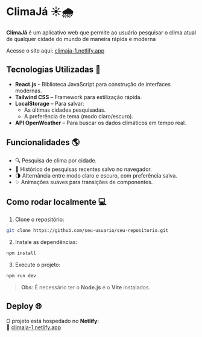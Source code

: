 # ClimaJá ☀️🌧️

**ClimaJá** é um aplicativo web que permite ao usuário pesquisar o clima atual de qualquer cidade do mundo de maneira rápida e moderna

Acesse o site aqui: [climaja-1.netlify.app](https://climaja-1.netlify.app)

## Tecnologias Utilizadas 🚀

- **React.js** – Biblioteca JavaScript para construção de interfaces modernas.
- **Tailwind CSS** – Framework para estilização rápida.
- **LocalStorage** – Para salvar:
  - As últimas cidades pesquisadas.
  - A preferência de tema (modo claro/escuro).
- **API OpenWeather** – Para buscar os dados climáticos em tempo real.

## Funcionalidades 🌎

- 🔍 Pesquisa de clima por cidade.
- 📄 Histórico de pesquisas recentes salvo no navegador.
- 🌗 Alternância entre modo claro e escuro, com preferência salva.
- ✨ Animações suaves para transições de componentes.

## Como rodar localmente 💻

1. Clone o repositório:

```bash
git clone https://github.com/seu-usuario/seu-repositorio.git
```

2. Instale as dependências:

```bash
npm install
```

3. Execute o projeto:

```bash
npm run dev
```

> **Obs**: É necessário ter o **Node.js** e o **Vite** instalados.


## Deploy 🌐

O projeto está hospedado no **Netlify**:  
🔗 [climaja-1.netlify.app](https://climaja-1.netlify.app)

